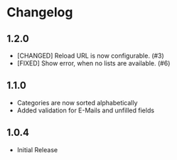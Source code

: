 # Changelog

## 1.2.0
 - [CHANGED] Reload URL is now configurable. (#3)
 - [FIXED] Show error, when no lists are available. (#6)

## 1.1.0
 - Categories are now sorted alphabetically
 - Added validation for E-Mails and unfilled fields

## 1.0.4
 - Initial Release
